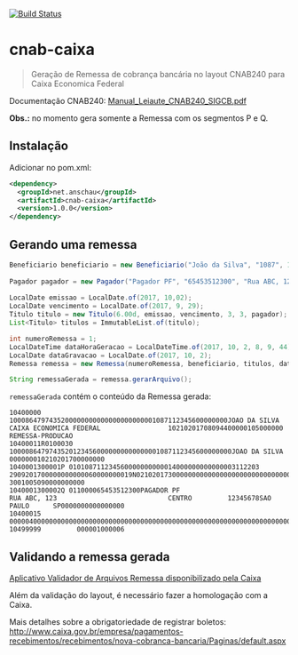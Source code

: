 [![Build Status](https://travis-ci.org/edenir-anschau/cnab-caixa.svg?branch=master)](https://travis-ci.org/edenir-anschau/cnab-caixa)

# cnab-caixa
> Geração de Remessa de cobrança bancária no layout CNAB240 para Caixa Economica Federal

Documentação CNAB240: [Manual_Leiaute_CNAB240_SIGCB.pdf](http://www.caixa.gov.br/Downloads/cobranca-caixa/Manual_Leiaute_CNAB240_SIGCB.pdf)

**Obs.:** no momento gera somente a Remessa com os segmentos P e Q.

## Instalação

Adicionar no pom.xml:

```xml
<dependency>
  <groupId>net.anschau</groupId>
  <artifactId>cnab-caixa</artifactId>
  <version>1.0.0</version>
</dependency>

```
## Gerando uma remessa

```java
Beneficiario beneficiario = new Beneficiario("João da Silva", "1087", 1,  "123456", "86479743520");
    
Pagador pagador = new Pagador("Pagador PF", "65453512300", "Rua ABC, 123", "Centro", "12345678");
    
LocalDate emissao = LocalDate.of(2017, 10,02);
LocalDate vencimento = LocalDate.of(2017, 9, 29);
Titulo titulo = new Titulo(6.00d, emissao, vencimento, 3, 3, pagador);
List<Titulo> titulos = ImmutableList.of(titulo);

int numeroRemessa = 1;
LocalDateTime dataHoraGeracao = LocalDateTime.of(2017, 10, 2, 8, 9, 44);
LocalDate dataGravacao = LocalDate.of(2017, 10, 2);
Remessa remessa = new Remessa(numeroRemessa, beneficiario, titulos, dataHoraGeracao, dataGravacao);

String remessaGerada = remessa.gerarArquivo();
```

```remessaGerada``` contém o conteúdo da Remessa gerada:

```
10400000         1000864797435200000000000000000000001087112345600000000JOAO DA SILVA                 CAIXA ECONOMICA FEDERAL                 10210201708094400000105000000                    REMESSA-PRODUCAO                                 
10400011R0100030 10000864797435201234560000000000000001087112345600000000JOAO DA SILVA                                                                                                 000000010210201700000000                                 
1040001300001P 010108711234560000000000014000000000000003112203              2909201700000000000060000000019N021020173000000000000000000000000000000000000000000000000000000000000000000000000000003                        3001005090000000000 
1040001300002Q 011000065453512300PAGADOR PF                              RUA ABC, 123                            CENTRO         12345678SAO PAULO      SP0000000000000000                                                                       
10400015         000004000000000000000000000000000000000000000000000000000000000000000000000                                                                                                                                                    
10499999         000001000006                                                                                                                                                                                                                   
```


## Validando a remessa gerada

[Aplicativo Validador de Arquivos Remessa disponibilizado pela Caixa](http://www.caixa.gov.br/Downloads/cobranca-caixa/Validador_de_Arquivos_Remessa.zip)

Além da validação do layout, é necessário fazer a homologação com a Caixa.

Mais detalhes sobre a obrigatoriedade de registrar boletos: http://www.caixa.gov.br/empresa/pagamentos-recebimentos/recebimentos/nova-cobranca-bancaria/Paginas/default.aspx
